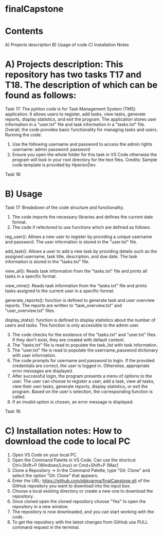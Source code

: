 # finalCapstone
# Contents
A) Projects description
B) Usage of code
C) Installation Notes

# A) Projects description: This repository has two tasks T17 and T18. The description of which can be found as follows:

Task 17: The pyhton code is for Task Management System (TMS) application. It allows users to register, add tasks, view tasks, generate reports, display statistics, and exit the program. The application stores user information in a "user.txt" file and task information in a "tasks.txt" file. Overall, the code provides basic functionality for managing tasks and users.
Running the code: 
1. Use the following username and password to access the admin rights 
  username: admin
  password: password
2. Ensure you open the whole folder for this task in VS Code otherwise the program will look in your root directory for the text files.
Credits: Sample code template is provided by HperionDev 

Task 18: 

# B) Usage
Task 17: Breakdown of the code structure and functionality.
1. The code imports the necessary libraries and defines the current date format. 
2. The code if refectored to use functions which are defined as follows:
   
reg_user(): Allows a new user to register by providing a unique username and password. The user information is stored in the "user.txt" file.

add_task(): Allows a user to add a new task by providing details such as the assigned username, task title, description, and due date. The task information is stored in the "tasks.txt" file.

view_all(): Reads task information from the "tasks.txt" file and prints all tasks in a specific format.

view_mine(): Reads task information from the "tasks.txt" file and prints tasks assigned to the current user in a specific format.

generate_reports():  function is defined to generate task and user overview reports. The reports are written to "task_overview.txt" and "user_overview.txt" files.

display_stats(): function is defined to display statistics about the number of users and tasks. This function is only accessible to the admin user.

3. The code checks for the existence of the "tasks.txt" and "user.txt" files. If they don't exist, they are created with default content.
4. The "tasks.txt" file is read to populate the task_list with task information.
5. The "user.txt" file is read to populate the username_password dictionary with user information.
6. The code prompts for username and password to login. If the provided credentials are correct, the user is logged in. Otherwise, appropriate error messages are displayed.
7. After successful login, the program presents a menu of options to the user. The user can choose to register a user, add a task, view all tasks, view their own tasks, generate reports, display statistics, or exit the program.
Based on the user's selection, the corresponding function is called.
8. If an invalid option is chosen, an error message is displayed.

Task 18: 


# C) Installation notes: How to download the code to local PC
1. Open VS Code on your local PC.
2. Open the Command Palette in VS Code. Can use the shortcut Ctrl+Shift+P (Windows/Linux) or Cmd+Shift+P (Mac)
3. Clone a Repository -> In the Command Palette, type "Git: Clone" and select the option "Git: Clone" that appears. 
4. Enter the URL: https://github.com/pbkvarma/finalCapstone.git of the GitHub repository you want to download into the input box.
5. Choose a  local existing directory or create a new one to download the repository.
6. Once cloned open the cloned repository choose "Yes" to open the repository in a new window.
7. The repository is now downloaded, and you can start working with the code. 
8. To get the repository with the latest changes from GitHub use PULL command request in the terminal.




